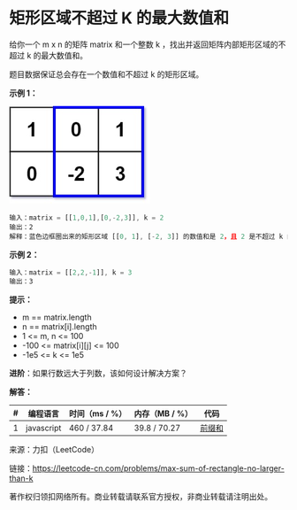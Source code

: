 # 矩形区域不超过 K 的最大数值和

给你一个 m x n 的矩阵 matrix 和一个整数 k ，找出并返回矩阵内部矩形区域的不超过 k 的最大数值和。

题目数据保证总会存在一个数值和不超过 k 的矩形区域。

**示例 1：**

![示例1](./eg1.jpg)

``` javascript
输入：matrix = [[1,0,1],[0,-2,3]], k = 2
输出：2
解释：蓝色边框圈出来的矩形区域 [[0, 1], [-2, 3]] 的数值和是 2，且 2 是不超过 k 的最大数字（k = 2）。
```

**示例 2：**

``` javascript
输入：matrix = [[2,2,-1]], k = 3
输出：3
```

**提示：**

- m == matrix.length
- n == matrix[i].length
- 1 <= m, n <= 100
- -100 <= matrix[i][j] <= 100
- -1e5 <= k <= 1e5

**进阶**：如果行数远大于列数，该如何设计解决方案？

**解答：**

**#**|**编程语言**|**时间（ms / %）**|**内存（MB / %）**|**代码**
--|--|--|--|--
1|javascript|460 / 37.84|39.8 / 70.27|[前缀和](./javascript/ac_v1.js)

来源：力扣（LeetCode）

链接：https://leetcode-cn.com/problems/max-sum-of-rectangle-no-larger-than-k

著作权归领扣网络所有。商业转载请联系官方授权，非商业转载请注明出处。
